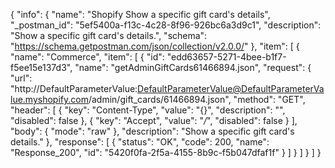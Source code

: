 {
  "info": {
    "name": "Shopify Show a specific gift card's details",
    "_postman_id": "5ef5400a-f13c-4c28-8f96-926bc6a3d9c1",
    "description": "Show a specific gift card's details.",
    "schema": "https://schema.getpostman.com/json/collection/v2.0.0/"
  },
  "item": [
    {
      "name": "Commerce",
      "item": [
        {
          "id": "edd63657-5271-4bee-b1f7-f5ee15e137d3",
          "name": "getAdminGiftCards61466894.json",
          "request": {
            "url": "http://DefaultParameterValue:DefaultParameterValue@DefaultParameterValue.myshopify.com/admin/gift_cards/61466894.json",
            "method": "GET",
            "header": [
              {
                "key": "Content-Type",
                "value": "{}",
                "description": "",
                "disabled": false
              },
              {
                "key": "Accept",
                "value": "*/*",
                "disabled": false
              }
            ],
            "body": {
              "mode": "raw"
            },
            "description": "Show a specific gift card's details."
          },
          "response": [
            {
              "status": "OK",
              "code": 200,
              "name": "Response_200",
              "id": "5420f0fa-2f5a-4155-8b9c-f5b047dfaf1f"
            }
          ]
        }
      ]
    }
  ]
}